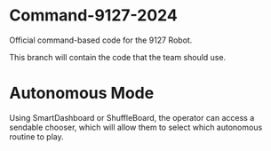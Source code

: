 # Command-9127-2024
Official command-based code for the 9127 Robot.

This branch will contain the code that the team should use.

# Autonomous Mode

Using SmartDashboard or ShuffleBoard, the operator can access a sendable chooser, which will allow them to select which autonomous routine to play.
